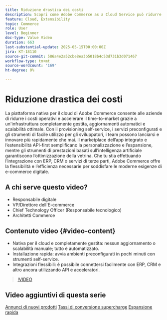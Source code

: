 ```yaml
---
title: Riduzione drastica dei costi
description: Scopri come Adobe Commerce as a Cloud Service può ridurre drasticamente i costi.
feature: Cloud, Extensibility
topic: Commerce
role: User
level: Beginner
doc-type: Value Video
duration: 663
last-substantial-update: 2025-05-15T00:00:00Z
jira: KT-18110
source-git-commit: 586a4e2a52cbe8ea3b5018b4c53d731b3d071467
workflow-type: tm+mt
source-wordcount: '169'
ht-degree: 0%

---
```



# Riduzione drastica dei costi

La piattaforma nativa per il cloud di Adobe Commerce consente alle aziende di ridurre i costi operativi e accelerare il time-to-market grazie a un&#39;infrastruttura completamente gestita, aggiornamenti automatici e scalabilità ottimale. Con il provisioning self-service, i servizi preconfigurati e gli strumenti di facile utilizzo per gli sviluppatori, i team possono lanciarsi e innovare più rapidamente che mai. Il marketplace dell’app integrato e l’estensibilità API-first semplificano la personalizzazione e l’espansione, mentre gli strumenti di prestazioni basati sull’intelligenza artificiale garantiscono l’ottimizzazione della vetrina. Che tu stia effettuando l’integrazione con ERP, CRM o servizi di terze parti, Adobe Commerce offre la flessibilità e l’efficienza necessarie per soddisfare le moderne esigenze di e-commerce digitale.

## A chi serve questo video?

* Responsabile digitale
* VP/Direttore dell&#39;E-commerce
* Chief Technology Officer (Responsabile tecnologico)
* Architetti Commerce

## Contenuto video {#video-content}

* Nativa per il cloud e completamente gestita: nessun aggiornamento o scalabilità manuale; tutto è automatizzato.
* Installazione rapida: avvia ambienti preconfigurati in pochi minuti con strumenti self-service.
* Integrazioni flessibili: è possibile connettersi facilmente con ERP, CRM e altro ancora utilizzando API e acceleratori.

>[!VIDEO](https://video.tv.adobe.com/v/3458485/?learn=on&enablevpops)

## Video aggiuntivi di questa serie

[Annunci di nuovi prodotti](./new-product-announcements.md)
[Tassi di conversione supercharge](./supercharge-conversion-rates.md)
[Espansione rapida](fast-track-expansion.md)
